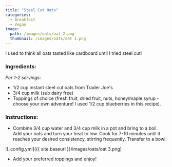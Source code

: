 ```yaml
---
title: "Steel Cut Oats"
categories:
  - Breakfast
  - Vegan
image:
  path: /images/oats/oat 2.png
  thumbnail: /images/oats/oat 1.png
---
```


I used to think all oats tasted like cardboard until I tried steel cut!

### Ingredients:

_Per 1-2 servings:_

* 1/2 cup instant steel cut oats from Trader Joe's
* 3/4 cup milk (sub dairy free)
* Toppings of choice (fresh fruit, dried fruit, nuts, honey/maple syrup - choose your own adventure! I used 1/2 cup blueberries in this recipe).

### Instructions:

* Combine 3/4 cup water and 3/4 cup milk in a pot and bring to a boil. Add your oats and turn your heat to low. Cook for 7-10 minutes until it reaches your desired consistency, stirring frequently. Transfer to a bowl.

![_config.yml]({{ site.baseurl }}/images/oats/oat 3.png)

* Add your preferred toppings and enjoy!

